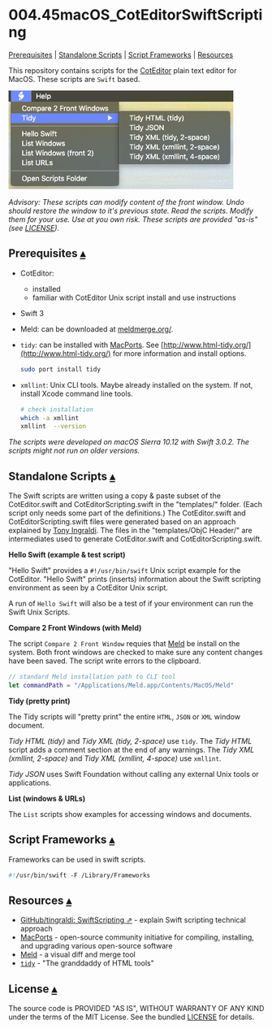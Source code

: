 004.45macOS_CotEditorSwiftScripting
==============================
[t]:http://www.github.com

<a id="toc"></a>
[Prerequisites](#Prerequisites) | [Standalone Scripts](#Scripts) | [Script Frameworks](#ScriptFrameworks) | [Resources](Resources)  

This repository contains scripts for the [CotEditor](https://coteditor.com/) plain text editor for MacOS.  These scripts are `Swift` based.

![CotEditor Script Menu](README_files/CotEditorScriptsMenu.png)

_Advisory: These scripts can modify content of the front window. Undo should restore the window to it's previous state.  Read the scripts. Modify them for your use. Use at you own risk. These scripts are provided "as-is" (see [LICENSE](LICENSE.txt))._

<a id="Prerequisites"></a>
Prerequisites [▴](#toc)
-------

* CotEditor: 
    * installed
    * familiar with CotEditor Unix script install and use instructions  
* Swift 3
* Meld: can be downloaded at [meldmerge.org/](http://meldmerge.org/).
* `tidy`: can be installed with [MacPorts](https://github.com/macports/macports-ports/blob/master/www/tidy/Portfile).  See [http://www.html-tidy.org/](http://www.html-tidy.org/) for more information and install options.

    ``` sh
    sudo port install tidy
    ```

* `xmllint`: Unix CLI tools. Maybe already installed on the system.  If not, install Xcode command line tools.

    ``` sh
    # check installation
    which -a xmllint
    xmllint  --version
    ```

_The scripts were developed on macOS Sierra 10.12 with Swift 3.0.2.  The scripts might not run on older versions._

<a id="Scripts"></a>
Standalone Scripts [▴](#toc)
------------------

The Swift scripts are written using a copy & paste subset of the CotEditor.swift and CotEditorScripting.swift in the "templates/" folder. (Each script only needs some part of the definitions.) The CotEditor.swift and CotEditorScripting.swift files were generated based on an approach explained by [Tony Ingraldi](https://github.com/tingraldi/SwiftScripting).  The files in the "templates/ObjC Header/" are intermediates used to generate CotEditor.swift and CotEditorScripting.swift.

**Hello Swift (example & test script)**

"Hello Swift" provides a `#!/usr/bin/swift` Unix script example for the CotEditor. "Hello Swift" prints (inserts) information about the Swift scripting environment as seen by a CotEditor Unix script.

A run of `Hello Swift` will also be a test of if your environment can run the Swift Unix Scripts.

**Compare 2 Front Windows (with Meld)** 

The script `Compare 2 Front Window` requies that [Meld](http://meldmerge.org/) be install on the system.  Both front windows are checked to make sure any content changes have been saved. The script write errors to the clipboard.

``` swift
// standard Meld installation path to CLI tool
let commandPath = "/Applications/Meld.app/Contents/MacOS/Meld"
``` 

**Tidy (pretty print)**

The Tidy scripts will "pretty print" the entire `HTML`, `JSON` or `XML` window document.  

_Tidy HTML (tidy)_ and _Tidy XML (tidy, 2-space)_ use `tidy`. The _Tidy HTML_ script adds a comment section at the end of any warnings. The _Tidy XML (xmllint, 2-space)_ and _Tidy XML (xmllint, 4-space)_ use `xmllint`.

_Tidy JSON_ uses Swift Foundation without calling any external Unix tools or applications. 

**List (windows & URLs)**

The `List` scripts show examples for accessing windows and documents.

<a id="ScriptFrameworks"></a>
Script Frameworks [▴](#toc)
-----------------

Frameworks can be used in swift scripts.

``` swift
#!/usr/bin/swift -F /Library/Frameworks
```

<a id="Resources"></a>
Resources [▴](#toc)
---------

* [GitHub/tingraldi: SwiftScripting ⇗](https://github.com/tingraldi/SwiftScripting) - explain Swift scripting technical approach 
* [MacPorts](https://www.macports.org/) - open-source community initiative for compiling, installing, and upgrading various open-source software
* [Meld](http://meldmerge.org/) - a visual diff and merge tool
* [`tidy`](http://www.html-tidy.org/) - "The granddaddy of HTML tools"

<a id="License"></a>
License [▴](#toc)
-------

The source code is PROVIDED "AS IS", WITHOUT WARRANTY OF ANY KIND under the terms of the MIT License. See the bundled [LICENSE](LICENSE.txt) for details.
